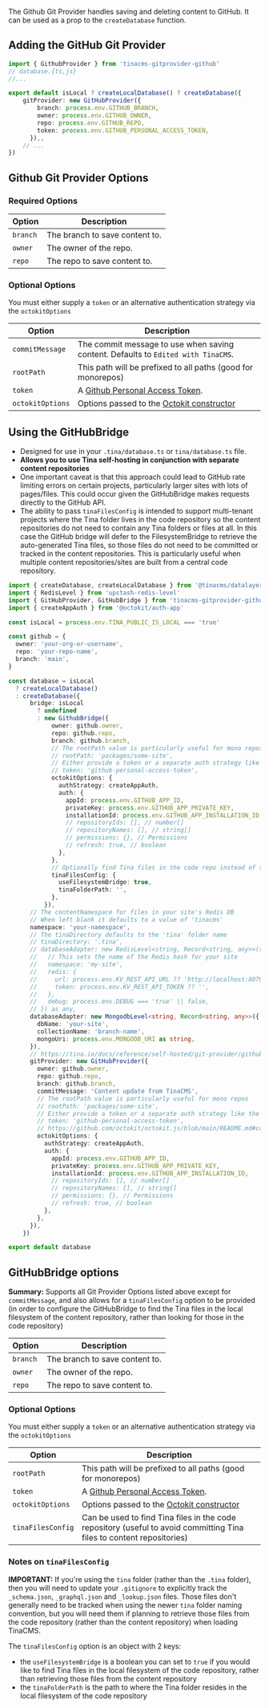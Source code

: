 The Github Git Provider handles saving and deleting content to GitHub. It can be used as a prop to the `createDatabase` function.

## Adding the GitHub Git Provider

```ts
import { GithubProvider } from 'tinacms-gitprovider-github'
// database.{ts,js}
//...

export default isLocal ? createLocalDatabase() ? createDatabase({
    gitProvider: new GitHubProvider({
        branch: process.env.GITHUB_BRANCH,
        owner: process.env.GITHUB_OWNER,
        repo: process.env.GITHUB_REPO,
        token: process.env.GITHUB_PERSONAL_ACCESS_TOKEN,
      }),,
    // ...
})
```

## Github Git Provider Options

### Required Options

| Option   | Description                    |
| -------- | ------------------------------ |
| `branch` | The branch to save content to. |
| `owner`  | The owner of the repo.         |
| `repo`   | The repo to save content to.   |

### Optional Options

You must either supply a `token` or an alternative authentication strategy via the `octokitOptions`

| Option           | Description                                                                                                                 |
| ---------------- | --------------------------------------------------------------------------------------------------------------------------- |
| `commitMessage`  | The commit message to use when saving content. Defaults to `Edited with TinaCMS`.                                           |
| `rootPath`       | This path will be prefixed to all paths (good for monorepos)                                                                |
| `token`          | A [Github Personal Access Token](https://github.com/settings/personal-access-tokens/new).                                   |
| `octokitOptions` | Options passed to the [Octokit constructor ](https://github.com/octokit/octokit.js/blob/main/README.md#constructor-options) |

## Using the GitHubBridge

- Designed for use in your `.tina/database.ts` or `tina/database.ts` file.
- **Allows you to use Tina self-hosting in conjunction with separate content repositories**
- One important caveat is that this approach could lead to GitHub rate limiting errors on certain projects, particularly larger sites with lots of pages/files. This could occur given the GitHubBridge makes requests directly to the GitHub API.
- The ability to pass `tinaFilesConfig` is intended to support multi-tenant projects where the Tina folder lives in the code repository so the content repositories do not need to contain any Tina folders or files at all. In this case the GitHub bridge will defer to the FilesystemBridge to retrieve the auto-generated Tina files, so those files do not need to be committed or tracked in the content repositories. This is particularly useful when multiple content repositories/sites are built from a central code repository.

```ts
import { createDatabase, createLocalDatabase } from '@tinacms/datalayer'
import { RedisLevel } from 'upstash-redis-level'
import { GitHubProvider, GitHubBridge } from 'tinacms-gitprovider-github'
import { createAppAuth } from '@octokit/auth-app'

const isLocal = process.env.TINA_PUBLIC_IS_LOCAL === 'true'

const github = {
  owner: 'your-org-or-username',
  repo: 'your-repo-name',
  branch: 'main',
}

const database = isLocal
  ? createLocalDatabase()
  : createDatabase({
      bridge: isLocal
        ? undefined
        : new GithubBridge({
            owner: github.owner,
            repo: github.repo,
            branch: github.branch,
            // The rootPath value is particularly useful for mono repos
            // rootPath: 'packages/some-site',
            // Either provide a token or a separate auth strategy like the example below
            // token: 'github-personal-access-token',
            octokitOptions: {
              authStrategy: createAppAuth,
              auth: {
                appId: process.env.GITHUB_APP_ID,
                privateKey: process.env.GITHUB_APP_PRIVATE_KEY,
                installationId: process.env.GITHUB_APP_INSTALLATION_ID,
                // repositoryIds: [], // number[]
                // repositoryNames: [], // string[]
                // permissions: {}, // Permissions
                // refresh: true, // boolean
              },
            },
            // Optionally find Tina files in the code repo instead of the content repo
            tinaFilesConfig: {
              useFilesystemBridge: true,
              tinaFolderPath: '',
            },
          }),
      // The contentNamespace for files in your site's Redis DB
      // When left blank it defaults to a value of 'tinacms'
      namespace: 'your-namespace',
      // The tinaDirectory defaults to the 'tina' folder name
      // tinaDirectory: '.tina',
      // databaseAdapter: new RedisLevel<string, Record<string, any>>({
      //   // This sets the name of the Redis hash for your site
      //   namespace: 'my-site',
      //   redis: {
      //     url: process.env.KV_REST_API_URL ?? 'http://localhost:8079',
      //     token: process.env.KV_REST_API_TOKEN ?? '',
      //   },
      //   debug: process.env.DEBUG === 'true' || false,
      // }) as any,
      databaseAdapter: new MongodbLevel<string, Record<string, any>>({
        dbName: 'your-site',
        collectionName: 'branch-name',
        mongoUri: process.env.MONGODB_URI as string,
      }),
      // https://tina.io/docs/reference/self-hosted/git-provider/github/
      gitProvider: new GitHubProvider({
        owner: github.owner,
        repo: github.repo,
        branch: github.branch,
        commitMessage: 'Content update from TinaCMS',
        // The rootPath value is particularly useful for mono repos
        // rootPath: 'packages/some-site',
        // Either provide a token or a separate auth strategy like the example below
        // token: 'github-personal-access-token',
        // https://github.com/octokit/octokit.js/blob/main/README.md#constructor-options
        octokitOptions: {
          authStrategy: createAppAuth,
          auth: {
            appId: process.env.GITHUB_APP_ID,
            privateKey: process.env.GITHUB_APP_PRIVATE_KEY,
            installationId: process.env.GITHUB_APP_INSTALLATION_ID,
            // repositoryIds: [], // number[]
            // repositoryNames: [], // string[]
            // permissions: {}, // Permissions
            // refresh: true, // boolean
          },
        },
      }),
    })

export default database
```

## GitHubBridge options

**Summary:** Supports all Git Provider Options listed above except for `commitMessage`, and also allows for a `tinaFilesConfig` option to be provided (in order to configure the GitHubBridge to find the Tina files in the local filesystem of the content repository, rather than looking for those in the code repository)

| Option   | Description                    |
| -------- | ------------------------------ |
| `branch` | The branch to save content to. |
| `owner`  | The owner of the repo.         |
| `repo`   | The repo to save content to.   |

### Optional Options

You must either supply a `token` or an alternative authentication strategy via the `octokitOptions`

| Option            | Description                                                                                                                 |
| ----------------- | --------------------------------------------------------------------------------------------------------------------------- |
| `rootPath`        | This path will be prefixed to all paths (good for monorepos)                                                                |
| `token`           | A [Github Personal Access Token](https://github.com/settings/personal-access-tokens/new).                                   |
| `octokitOptions`  | Options passed to the [Octokit constructor ](https://github.com/octokit/octokit.js/blob/main/README.md#constructor-options) |
| `tinaFilesConfig` | Can be used to find Tina files in the code repository (useful to avoid committing Tina files to content repositories)       |

### Notes on `tinaFilesConfig`

**IMPORTANT:** If you're using the `tina` folder (rather than the `.tina` folder), then you will need to update your `.gitignore` to explicitly track the `_schema.json`, `_graphql.json` and `_lookup.json` files. Those files don't generally need to be tracked when using the newer `tina` folder naming convention, but you will need them if planning to retrieve those files from the code repository (rather than the content repository) when loading TinaCMS.

The `tinaFilesConfig` option is an object with 2 keys:

- the `useFilesystemBridge` is a boolean you can set to `true` if you would like to find Tina files in the local filesystem of the code repository, rather than retrieving those files from the content repository
- the `tinaFolderPath` is the path to where the Tina folder resides in the local filesystem of the code repository
